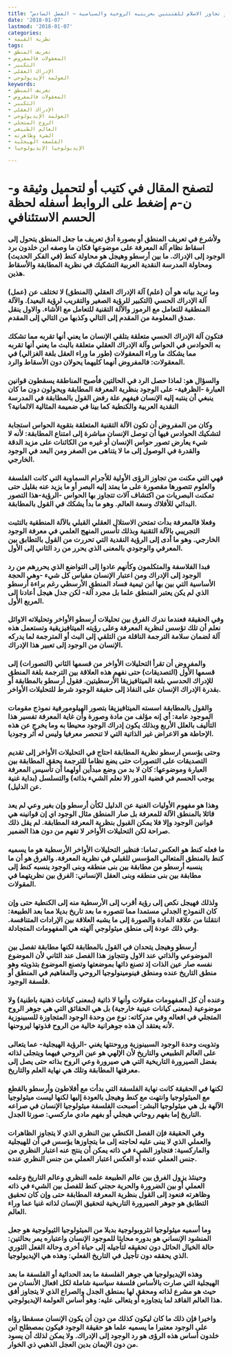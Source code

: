 ```yaml
---
title: "لحظة الحسم الاستئنافي، أو تجاوز الاسلام للفتنتين بحريتيه الروحية والسياسية – الفصل السادس"
date: '2018-01-07'
lastmod: '2018-01-07'
categories:
- نظرية القيمة
tags:
- تعريف المنطق
- المعقولات فالمفروض
- التكبير
- الإدراك العقلي
- العولمة الإيديولوجي
keywords:
- تعريف المنطق
- المعقولات فالمفروض
- التكبير
- الإدراك العقلي
- العولمة الإيديولوجي
- الروح المتجلي
- العالم الطبيعي
- الشيء وظاهرته
- الفلسفة الهيجلية
- الإيديولوجيا الإيديولوجيا

---
```

# **لتصفح المقال في كتيب أو لتحميل وثيقة و-ن-م إضغط على الروابط أسفله** **لحظة الحسم الاستئنافي**

### ولأشرع في تعريف المنطق أو بصورة أدق تعريف ما جعل المنطق يتحول إلى اسقاط نظام آلة المعرفة على موضوعها فكان ما وصفه ابن خلدون برد الوجود إلى الإدراك. ما بين أرسطو وهيجل هو محاولة كنط (في الفكر الحديث) ومحاولة المدرسة النقدية العربية التشكيك في نظرية المطابقة والأسقاط هذين.

### وما نريد بيانه هو أن (علم) آلة الإدراك العقلي (المنطق) لا تختلف عن (عمل) آلة الإدراك الحسي (التكبير للرؤية الصغير والتقريب لرؤية البعيد). والآلة المنطقية للتعامل مع الرموز والآلة التقنية للتعامل مع الأشاء. والاول ينقل صدق المعلومة من المقدم إلى التالي وكذبها من التالي إلى المقدم.

### فتكون آلة الإدراك الحسي متعلقة بتلقي الإنسان ما يعني أنها تقربه مما تشكك به الحوادس في الحواس وآلة الإدراك العقلي متعلقة بالبث ما يعني أنها تقربه مما يشكك ما وراء المعقولات (طور ما وراء العقل بلغة الغزالي) في المعقولات: فالمفروض أنهما كليهما يحولان دون الأسقاط والرد.

### والسؤال هو: لماذا حصل الرد في الحالتين فأصبح المناطقة يسقطون قوانين العبارة -الظرفية- على الوجود بنظرية المعرفة المطابقة ويحولون دون ما كان ينبغي أن ينتبه إليه الإنسان فيفهم علة رفض القول بالمطابقة في المدرسة النقدية العربية والكنطية كما بينا في ضميمة المثالية الالمانية؟

### وكان من المفروض أن تكون الآلة التقنية المتعلقة بتقوية الحواس استجابة لتشكيك الحوادس فيها أن توصل الإنسان مباشرة إلى امتناع المطابقة: لأنه لا شيء يعارض تصور حواس الإنسان أو غيره من الكائنات على مزيد الدقة والقدرة في الوصول إلى ما لا يتناهى من الصغر ومن البعد في الوجود الخارجي.

### فهي التي مكنت من تجاوز الرؤى الأولية للأجرام السماوية التي كانت الفلسفة والعلوم تتصورها مقصورة على ما يمتد إليه البصر أو ما يزيد عنه بقليل حتى تمكنت البصريات من اكتشاف آلات تتجاوز بها الحواس -الرؤية-هذا التصور البدائي للأفلاك وسعة العالم. وهو ما بدأ يشكك في القول بالمطابقة.

### وفعلا فالمعرفة بدأت تمتحن الاستلال العقلي القبلي بالآلة المنطقية بالتثبت التجريبي بالآلة التقنية وبذلك تأسس المنهج العلمي في معرفة الوجود الخارجي. وهو ما أدى إلى الرؤية النقدية التي تحررت من القول بالتطابق بين المعرفي والوجودي بالمعنى الذي يحرر من رد الثاني إلى الأول.

### فبدا الفلاسفة والمتكلمون وكأنهم عادوا إلى التواضع الذي يحررهم من رد الوجود إلى الإدراك ومن اعتبار الإنسان مقياس كل شيء -وهي الحجة الأساسية التي بين بها ابن تيمية فساد المنطق الأرسطي رغم براءة أرسطو الذي لم يكن يعتبر المنطق علما بل مجرد آلة- لكن جدل هيجل أعادنا إلى المربع الأول.

### وفي الحقيقة فعندما ندرك الفرق بين تحليلات أرسطو الأواخر وتحليلاته الاوائل نعلم أن تلك تؤسس لنظرية المعرفة وعلى رؤيته الميتافيزيقية وتستعمل هذه آلة لضمان سلامة الترجمة الناقلة من التلقي إلى البث أو المترجمة لما يدركه الإنسان من الوجود إلى تعبير هذا الإدراك.

### والمفروض أن تقرأ التحليلات الأواخر من قسمها الثاني (التصورات) إلى قسمها الأول (التصديقات) حتى نفهم هذه العلاقة بين الترجمة بلغة المنطق للإدراك الحدسي بلغة الميتافيزيقا الأرسطيتين. فقول أرسطو بالمطابقة أو بقدرة الإدراك الإنسان على النفاذ إلى حقيقة الوجود شرط للتحليلات الأواخر.

### والقول بالمطابقة اسسته الميتافيزيقا بتصور الهيلومورفية نموذج مقومات الموجود عامة: أي إنه مؤلف من مادة وصورة وأن غاية المعرفة تفسير هذا التأليف بالعلل الأربع وبذلك يكون إدراك الوجود محيطا به وما يخرج عن هذه الإحاطة هو الاعراض غير الذاتية التي لا تنحصر معرفيا وليس له أثر وجوديا.

### وحتى يؤسس ارسطو نظرية المطابقة احتاج في التحليلات الأواخر إلى تقديم التصديقات على التصورات حتى يضع نظاما للترجمة يحقق المطابقة بين العبارة وموضوعها: كان لا بد من وضع مبدأين أولهما أن تأسيس المعرفة يوجب الحسم في قضية الدور (لا نعلم الشيء بذاته) والتسلسل (بداية غنية عن الدليل).

### وهذا هو مفهوم الأوليات الغنية عن الدليل لكأن أرسطو وإن بغير وعي لم يعد قائلا بالمنطق الآلة للمعرفة بل صار المنطق مثال الوجود اي إن قوانينه هي قوانين الوجود وإلا فلا يمكن القبول بنظرية المعرفة المطابقة. لم يقل ذلك صراحة لكن التحليلات الأواخر لا تفهم من دون هذا الضمير.

### ما فعله كنط هو العكس تماما: فنظير التحليلات الأواخر الأرسطية هو ما يسميه كنط بالمنطق المتعالي المؤسس للقبلي في نظرية المعرفة. والفرق هو أن ما ينسبه أرسطو من مطابقة بين بنى منطقه وبنى الوجود ينسبه كنط إلى مطابقة بين بنى منطقه وبنى العقل الإنساني: الفرق بين نظريتهما في المقولات.

### ولذلك فهيجل نكص إلى رؤية أقرب إلى الأرسطية منه إلى الكنطية حتى وإن كان النموذج الجدلي مستمدا مما تتصوره ما بعد تاريخ بديلا مما بعد الطبيعة: انتقلنا من علاقة المادة والصورة إلى ما يشبه العلاقة بين الإرادات المتنافسة. وفي ذلك عودة إلى منطق ميثولوجي آلهته هي المفهومات المتجادلة.

### أرسطو وهيجل يتحدان في القول بالمطابقة لكنها مطابقة تفصل بين الموضوعي والذاتي عند الاول وتتجاوز هذا الفصل عند الثاني لأن الموضوع نفسه صار عين الذات إذ تصنع ذاتها بموضعتها وتصنع الموضوع بتذويته وهو منطق التاريخ عنده ومنطق فينومينولوجيا الروحي والمفاهيم في المنطق أو فلسفة الوجود.

### وعنده أن كل المفهومات مقولات وأنها لا ذاتية (بمعنى كيانات ذهنية باطنية) ولا موضوعية (بمعنى كيانات عينية خارجية) بل هي الحقائق التي هي جوهر الروح المتجلي في افعاله وفي مدركاته: نوع من وحدة الوجود المتجاوزة للسبينوزية لأنه يعتقد أن هذه جوهرانية خالية من الروح فذوتها ليروحنها.

### وتذويت وحدة الوجود السبينوزية وروحنتها يغني -الرؤية الهيجلية- عما يتعالى على العالم الطبيعي والتاريخ لأن الإلهي هو عين الروحي فيهما ويتجلى لذاته بفضل الصيرورة التاريخية التي هي صيرورة وعي الروح بذاته حتى يصل إلى معرفتها المطابقة وتلك هي نهاية العلم والتاريخ.

### لكنها في الحقيقة كانت نهاية الفلسفة التي بدأت مع أفلاطون وأرسطو بالقطع مع الميثولوجيا وانتهت مع كنط وهيجل بالعودة إليها لكنها ليست ميثولوجيا الآلهة بل هي ميثولوجيا البشر: أصبحت الفلسفة ميثولوجيا الإنسان في صراعه التاريخ إما بفهم روحاني هيجلي أو بفهم مادي ماركسي: صورتا الجدل.

### وفي الحقيقة فإن الفصل الكنطي بين النظري الذي لا يتجاوز الظاهرات والعملي الذي لا يبنى عليه لحاجته إلى ما يتجاوزها يؤسس في آن للهيجلية والماركسية: فتجاوز الشيء في ذاته يمكن أن ينتج عنه اعتبار النظري من جنس العملي عنده أو العكس اعتبار العملي من جنس النظري عنده.

### وحينئذ يزول الفرق بين عالم الطبيعة علمه النظري وعالم التاريخ وعلمه العملي أو بين الضرورة والحرية حجتي كنط للفصل بين الشيء في ذاته وظاهرته فنعود إلى القول بنظرية المعرفة المطابقة حتى وإن كان تحقيق التطابق هو جوهر الصيرورة التاريخية لتحقيق الإنسان لذاته غنيا عما وراء العالم.

### وما أسميه ميثولوجيا انثروبولوجية بديلا من الميثولوجيا الثيولوجية هو جعل المنشود الإنساني هو بدوره محايثا للموجود الإنسان واعتباره يمر بحالتين: حالة الخيال الحائل دون تحقيقه لتأجيله إلى حياة أخرى وحالة الفعل الثوري الذي يحققه دون تأجيل في التاريخ الفعلي: وهذه هي الإيديولوجيا.

### وهذه الإيديولوجيا هي جوهر الفلسفة ما بعد الحداثية أو الفلسفة ما بعد الهيجلية التي صارت بالأساس فلسفة سياسية شاملة لكل افعال الأنسان من حيث هو مشرع لذاته ومحقق لها بمنطق الجدل والصراع الذي لا يتجاوز أفق هذا العالم الفاقد لما يتجاوزه أو يتعالى عليه: وهو أساس العولمة الإيديولوجي.

### واخيرا فإن ذلك ما كان ليكون كذلك من دون أن يكون الإنسان مسقطا رؤاه على الوجود معتبرا ما يسميه علما هو حقيقة الوجود فيكون بمصطلح ابن خلدون أساس هذه الرؤى هو رد الوجود إلى الإدراك. ولا يمكن لذلك أن يسود من دون الإيمان بدين العجل الذهبي ذي الخوار.

###